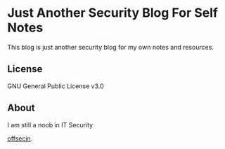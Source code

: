 # Just Another Security Blog For Self Notes
This blog is just another security blog for my own notes and resources.

## License

GNU General Public License v3.0

## About

<p>I am still a noob in IT Security<p>
  <a href="https://twitter.com/SaketSourav14">offsecin</a>.

